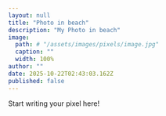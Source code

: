 ```yaml
---
layout: null
title: "Photo in beach"
description: "My Photo in beach"
image:
  path: # "/assets/images/pixels/image.jpg"
  caption: ""
  width: 100%
author: ""
date: 2025-10-22T02:43:03.162Z
published: false
---
```


Start writing your pixel here!
